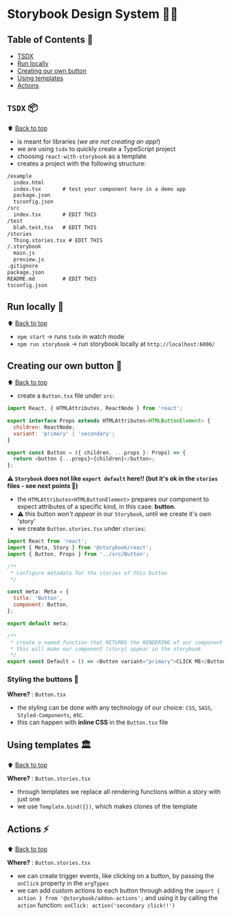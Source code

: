 # Storybook Design System 👩‍🎨

## Table of Contents 🌳

- [TSDX](#tsdx-)
- [Run locally](#run-locally-)
- [Creating our own button](#creating-our-own-button-)
- [Using templates](#using-templates-)
- [Actions](#actions-)

## `TSDX` 📦

⬆️ [Back to top](#table-of-contents-)

- is meant for libraries (_we are not creating an app!_)
- we are using `tsdx` to quickly create a TypeScript project
- choosing `react-with-storybook` as a template
- creates a project with the following structure:

```txt
/example
  index.html
  index.tsx       # test your component here in a demo app
  package.json
  tsconfig.json
/src
  index.tsx       # EDIT THIS
/test
  blah.test.tsx   # EDIT THIS
/stories
  Thing.stories.tsx # EDIT THIS
/.storybook
  main.js
  preview.js
.gitignore
package.json
README.md         # EDIT THIS
tsconfig.json
```

## Run locally 💨

⬆️ [Back to top](#table-of-contents-)

- `npm start` -> runs `tsdx` in watch mode
- `npm run storybook` -> run storybook locally at `http://localhost:6006/`

## Creating our own button 🧩

⬆️ [Back to top](#table-of-contents-)

- create a `Button.tsx` file under `src`:

```javascript
import React, { HTMLAttributes, ReactNode } from 'react';

export interface Props extends HTMLAttributes<HTMLButtonElement> {
  children: ReactNode;
  variant: 'primary' | 'secondary';
}

export const Button = ({ children, ...props }: Props) => {
  return <button {...props}>{children}</button>;
};
```

**⚠️ `Storybook` does not like `export default` here!! (but it's ok in the `stories` files - see next points 🤔)**

- the `HTMLAttributes<HTMLButtonElement>` prepares our component to expect attributes of a specific kind, in this case: **button**.
- ⚠️ this button _won't appear_ in our `Storybook`, until we create it's own 'story'
- we create `Button.stories.tsx` under `stories`:

```javascript
import React from 'react';
import { Meta, Story } from '@storybook/react';
import { Button, Props } from '../src/Button';

/**
 * configure metadata for the stories of this button
 */

const meta: Meta = {
  title: 'Button',
  component: Button,
};

export default meta;

/**
 * create a named function that RETURNS the RENDERING of our component
 * this will make our component (story) appear in the storybook
 */
export const Default = () => <Button variant="primary">CLICK ME</Button>;
```

### Styling the buttons 💅

**Where?** : `Button.tsx`

- the styling can be done with any technology of our choice: `CSS`, `SASS`, `Styled-Components`, etc.
- this can happen with **inline CSS** in the `Button.tsx` file

## Using templates 🏛

⬆️ [Back to top](#table-of-contents-)

**Where?** : `Button.stories.tsx`

- through templates we replace all rendering functions within a story with just one
- we use `Template.bind({})`, which makes clones of the template

## Actions ⚡️

⬆️ [Back to top](#table-of-contents-)

**Where?** : `Button.stories.tsx`

- we can create trigger events, like clicking on a button, by passing the `onClick` property in the `argTypes`
- we can add custom actions to each button through adding the `import { action } from '@storybook/addon-actions';` and using it by calling the `action` function: `onClick: action('secondary click!!')`
